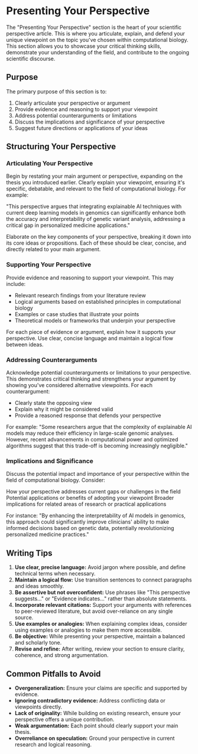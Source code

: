 # Presenting Your Perspective

The "Presenting Your Perspective" section is the heart of your scientific perspective article. This is where you articulate, explain, and defend your unique viewpoint on the topic you've chosen within computational biology. This section allows you to showcase your critical thinking skills, demonstrate your understanding of the field, and contribute to the ongoing scientific discourse.

## Purpose

The primary purpose of this section is to:

1.  Clearly articulate your perspective or argument
2.  Provide evidence and reasoning to support your viewpoint
3.  Address potential counterarguments or limitations
4.  Discuss the implications and significance of your perspective
5.  Suggest future directions or applications of your ideas

## Structuring Your Perspective

### Articulating Your Perspective

Begin by restating your main argument or perspective, expanding on the thesis you introduced earlier. Clearly explain your viewpoint, ensuring it's specific, debatable, and relevant to the field of computational biology. For example:

"This perspective argues that integrating explainable AI techniques with current deep learning models in genomics can significantly enhance both the accuracy and interpretability of genetic variant analysis, addressing a critical gap in personalized medicine applications."

Elaborate on the key components of your perspective, breaking it down into its core ideas or propositions. Each of these should be clear, concise, and directly related to your main argument.

### Supporting Your Perspective

Provide evidence and reasoning to support your viewpoint. This may include:

-   Relevant research findings from your literature review
-   Logical arguments based on established principles in computational biology
-   Examples or case studies that illustrate your points
-   Theoretical models or frameworks that underpin your perspective

For each piece of evidence or argument, explain how it supports your perspective. Use clear, concise language and maintain a logical flow between ideas.

### Addressing Counterarguments

Acknowledge potential counterarguments or limitations to your perspective. This demonstrates critical thinking and strengthens your argument by showing you've considered alternative viewpoints. For each counterargument:

-   Clearly state the opposing view
-   Explain why it might be considered valid
-   Provide a reasoned response that defends your perspective

For example: "Some researchers argue that the complexity of explainable AI models may reduce their efficiency in large-scale genomic analyses. However, recent advancements in computational power and optimized algorithms suggest that this trade-off is becoming increasingly negligible."

### Implications and Significance

Discuss the potential impact and importance of your perspective within the field of computational biology. Consider:

How your perspective addresses current gaps or challenges in the field
Potential applications or benefits of adopting your viewpoint
Broader implications for related areas of research or practical applications

For instance: "By enhancing the interpretability of AI models in genomics, this approach could significantly improve clinicians' ability to make informed decisions based on genetic data, potentially revolutionizing personalized medicine practices."

## Writing Tips

1.  **Use clear, precise language:** Avoid jargon where possible, and define technical terms when necessary.
2.  **Maintain a logical flow:** Use transition sentences to connect paragraphs and ideas smoothly.
3.  **Be assertive but not overconfident:** Use phrases like "This perspective suggests..." or "Evidence indicates..." rather than absolute statements.
4.  **Incorporate relevant citations:** Support your arguments with references to peer-reviewed literature, but avoid over-reliance on any single source.
5.  **Use examples or analogies:** When explaining complex ideas, consider using examples or analogies to make them more accessible.
6.  **Be objective:** While presenting your perspective, maintain a balanced and scholarly tone.
7.  **Revise and refine:** After writing, review your section to ensure clarity, coherence, and strong argumentation.

## Common Pitfalls to Avoid

-   **Overgeneralization:** Ensure your claims are specific and supported by evidence.
-   **Ignoring contradictory evidence:** Address conflicting data or viewpoints directly.
-   **Lack of originality:** While building on existing research, ensure your perspective offers a unique contribution.
-   **Weak argumentation:** Each point should clearly support your main thesis.
-   **Overreliance on speculation:** Ground your perspective in current research and logical reasoning.
